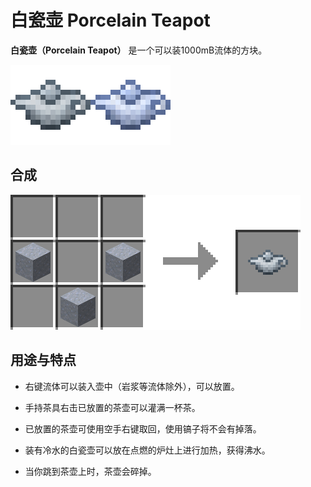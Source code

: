 # 白瓷壶 Porcelain Teapot

**白瓷壶（Porcelain Teapot）**
是一个可以装1000mB流体的方块。

![粘土壶坯和白瓷壶](../.gitbook/assets/blocks-items/porcelain_teapot.png)

## 合成

![粘土 * 3 → 粘土壶坯 * 1](../.gitbook/assets/recipes/clay_teapot_recipe.png)

## 用途与特点

- 右键流体可以装入壶中（岩浆等流体除外），可以放置。

- 手持茶具右击已放置的茶壶可以灌满一杯茶。

- 已放置的茶壶可使用空手右键取回，使用镐子将不会有掉落。

- 装有冷水的白瓷壶可以放在点燃的炉灶上进行加热，获得沸水。

- 当你跳到茶壶上时，茶壶会碎掉。